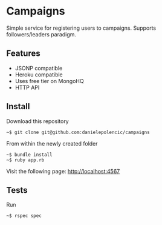 # Campaigns
Simple service for registering users to campaigns. Supports followers/leaders
paradigm.

## Features
- JSONP compatible
- Heroku compatible
- Uses free tier on MongoHQ
- HTTP API

## Install
Download this repository

    ~$ git clone git@github.com:danielepolencic/campaigns

From within the newly created folder

    ~$ bundle install
    ~$ ruby app.rb

Visit the following page: [http://localhost:4567](http://localhost:4567)

## Tests
Run

    ~$ rspec spec
